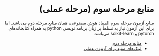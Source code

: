 <div dir="rtl">

# منابع مرحله سوم (مرحله عملی)

منابع آزمون مرحله سوم المپیاد هوش مصنوعی، همان [منابع مرحله دوم](../Second%20Phase/#منابع-مرحله-دوم) می‌باشد. اما برای این آزمون نیاز به تسلط بر زبان برنامه نویسی python به همراه کتابخانه‌های pytorch و scikit-learn می‌باشد.

- [منابع مرحله دوم](../Second%20Phase/#منابع-مرحله-دوم)
- [لینک‌های مفید برای آزمون عملی](../../Useful%20Links/Third%20Phase/#لینکهای-مفید-برای-آزمون-عملی)

</div>